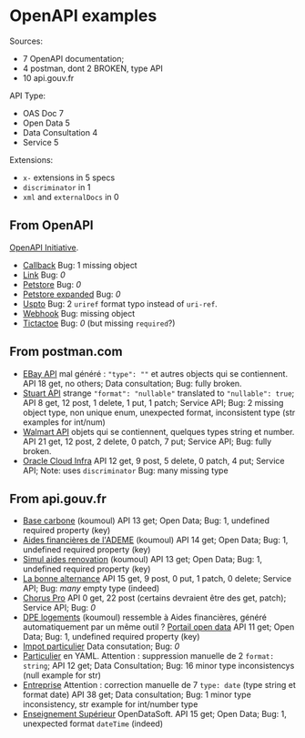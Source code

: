 # OpenAPI examples

Sources:

- 7 OpenAPI documentation;
- 4 postman, dont 2 BROKEN, type API
- 10 api.gouv.fr

API Type:

- OAS Doc 7
- Open Data 5
- Data Consultation 4
- Service 5

Extensions:

- `x-` extensions in 5 specs
- `discriminator` in 1
- `xml` and `externalDocs` in 0

## From OpenAPI

[OpenAPI Initiative](https://www.openapis.org/).

- [Callback](https://github.com/OAI/OpenAPI-Specification/blob/main/examples/v3.0/callback-example.json)
  Bug: 1 missing object
- [Link](https://github.com/OAI/OpenAPI-Specification/blob/main/examples/v3.0/link-example.json)
  Bug: _0_
- [Petstore](https://github.com/OAI/OpenAPI-Specification/blob/main/examples/v3.0/petstore.json)
  Bug: _0_
- [Petstore expanded](https://github.com/OAI/OpenAPI-Specification/blob/main/examples/v3.0/petstore-expanded.json)
  Bug: _0_
- [Uspto](https://github.com/OAI/OpenAPI-Specification/blob/main/examples/v3.0/uspto.json)
  Bug: 2 `uriref` format typo instead of `uri-ref`.
- [Webhook](https://github.com/OAI/OpenAPI-Specification/blob/main/examples/v3.1/webhook-example.json)
  Bug: missing object
- [Tictactoe](https://github.com/OAI/learn.openapis.org/blob/main/examples/v3.1/tictactoe.json)
  Bug: _0_ (but missing `required`?)

## From postman.com

- [EBay API](https://www.postman.com/api-evangelist/workspace/ebay/api/ab1d1245-9134-4ba7-8caf-20abeb24de16/version/16d6fc2b-f41e-499c-a16a-ba3c81f175bb/definition/efcb4720-a513-46fc-81c9-ec5bd371111b/file/efcb4720-a513-46fc-81c9-ec5bd371111b)
  mal généré : `"type": ""` et autres objects qui se contiennent.
  API 18 get, no others;
  Data consultation;
  Bug: fully broken.
- [Stuart API](https://www.postman.com/stuart-1/workspace/stuart-api/api/5039c443-0386-4125-88c4-7c39314f36bd/definition/c901f0dd-368a-4dc4-871b-6d9059604af8/file/c901f0dd-368a-4dc4-871b-6d9059604af8?version=bf987cdf-8525-43b5-8cf7-eb8ed29891ea&ctx=documentation)
  strange `"format": "nullable"` translated to `"nullable": true`;
  API 8 get, 12 post, 1 delete, 1 put, 1 patch;
  Service API;
  Bug: 2 missing object type, non unique enum, unexpected format, inconsistent type (str examples for int/num)
- [Walmart API](https://www.postman.com/api-evangelist/workspace/walmart/api/c01b7fc8-6831-43ea-aaba-af9873ca342a/version/7db08e6e-05d6-46b2-87ad-b268d59569c7/definition/96fda077-a93f-49ec-ac92-208ada8abc5b/file/96fda077-a93f-49ec-ac92-208ada8abc5b)
  objets qui se contiennent, quelques types string et number.
  API 21 get, 12 post, 2 delete, 0 patch, 7 put;
  Service API;
  Bug: fully broken.
- [Oracle Cloud Infra](https://www.postman.com/oracledevs/workspace/oracle-cloud-infrastructure-rest-apis/api/d62a427a-f901-4dad-aa2a-3c5fa6b999d9/definition/d224415c-8f6b-4499-b7ec-44f65f814aa5/file/d224415c-8f6b-4499-b7ec-44f65f814aa5)
  API 12 get, 9 post, 5 delete, 0 patch, 4 put;
  Service API;
  Note: uses `discriminator`
  Bug: many missing type

## From api.gouv.fr

- [Base carbone](https://api.gouv.fr/documentation/api_base_carbone) (koumoul)
  API 13 get;
  Open Data;
  Bug: 1, undefined required property (key)
- [Aides financières de l'ADEME](https://api.gouv.fr/documentation/api_aides_financieres_ademe) (koumoul)
  API 14 get;
  Open Data;
  Bug: 1, undefined required property (key)
- [Simul aides renovation](https://api.gouv.fr/documentation/api_aides_renovation_energetique) (koumoul)
  API 13 get;
  Open Data;
  Bug: 1, undefined required property (key)
- [La bonne alternance](https://api.gouv.fr/documentation/api-la-bonne-alternance)
  API 15 get, 9 post, 0 put, 1 patch, 0 delete;
  Service API;
  Bug: _many_ empty type (indeed)
- [Chorus Pro](https://api.gouv.fr/documentation/chorus-pro)
  API 0 get, 22 post (certains devraient être des get, patch);
  Service API;
  Bug: _0_
- [DPE logements](https://api.gouv.fr/documentation/api_dpe_logements) (koumoul)
  ressemble à Aides financières, généré automatiquement par un même outil ?
  [Portail open data](https://koumoul.com/)
  API 11 get;
  Open Data;
  Bug: 1, undefined required property (key)
- [Impot particulier](https://api.gouv.fr/documentation/impot-particulier)
  Data consutation;
  Bug: _0_
- [Particulier](https://particulier.api.gouv.fr/catalogue/cnaf_msa/quotient_familial_v2) en YAML.
  Attention : suppression manuelle de 2 `format: string`;
  API 12 get;
  Data Consultation;
  Bug: 16 minor type inconsistencys (null example for str)
- [Entreprise](https://entreprise.api.gouv.fr/open-api-without-deprecated-paths.yml)
  Attention : correction manuelle de 7 `type: date` (type string et format date)
  API 38 get;
  Data consultation;
  Bug: 1 minor type inconsistency, str example for int/number type
- [Enseignement Supérieur](?) OpenDataSoft.
  API 15 get;
  Open Data;
  Bug: 1, unexpected format `dateTime` (indeed)
